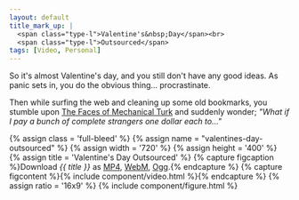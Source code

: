 ```yaml
---
layout: default
title_mark_up: |
  <span class="type-l">Valentine's&nbsp;Day</span><br>
  <span class="type-l">Outsourced</span>
tags: [Video, Personal]
---
```


So it's almost Valentine's day, and you still don't have any good ideas. As panic sets in, you do the obvious thing... procrastinate.

Then while surfing the web and cleaning up some old bookmarks, you stumble upon <a href="http://waxy.org/2008/11/the_faces_of_mechanical_turk/">The Faces 
of Mechanical Turk</a> and suddenly wonder; _"What if I pay a bunch of complete strangers one dollar each to..."_

{% assign class = 'full-bleed' %}
{% assign name = "valentines-day-outsourced" %}
{% assign width = '720' %}
{% assign height = '400' %}
{% assign title = 'Valentine's Day Outsourced' %}
{% capture figcaption %}Download <i>{{ title }}</i> as 
<a href="/videos/{{ name }}.{{ width }}x{{ height }}.mp4">MP4</a>,
<a href="/videos/{{ name }}.{{ width }}x{{ height }}.webm">WebM</a>,
<a href="/videos/{{ name }}.{{ width }}x{{ height }}.ogv">Ogg</a>.{% endcapture %}
{% capture figcontent %}{% include component/video.html %}{% endcapture %}
{% assign ratio = '16x9' %}
{% include component/figure.html %}